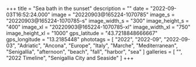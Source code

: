 +++
title = "Sea bath in the sunset"
description = ""
date = "2022-09-03T16:52:24.000"
image = "20220903@165224-1070785"
image_s = "20220903@165224-1070785-s"
image_width_s = "300"
image_height_s = "400"
image_xl = "20220903@165224-1070785-xl"
image_width_xl = "750"
image_height_xl = "1000"
gps_latitude = "43.7218848666667"
gps_longitude = "13.2185448"
phototags = [ "2022", "2022-09", "2022-09-03", "Adriatic", "Ancona", "Europe", "Italy", "Marche", "Mediterranean", "Senigallia", "afternoon", "beach", "fall", "harbor", "sea" ]
galleries = [ "", "2022 Timeline", "Senigallia City and Seaside" ]
+++
